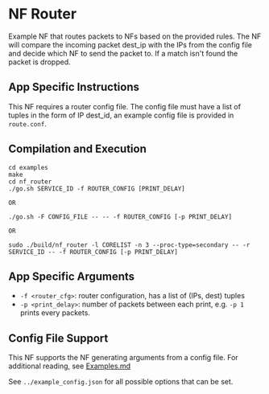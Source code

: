 NF Router
==
Example NF that routes packets to NFs based on the provided rules.
The NF will compare the incoming packet dest_ip with the IPs from the config file and decide which NF to send the packet to. If a match isn't found the packet is dropped.

App Specific Instructions
--
This NF requires a router config file. The config file must have a list of tuples in the form of IP dest_id, an example config file is provided in `route.conf`.

Compilation and Execution
--
```
cd examples
make
cd nf_router
./go.sh SERVICE_ID -f ROUTER_CONFIG [PRINT_DELAY]

OR

./go.sh -F CONFIG_FILE -- -- -f ROUTER_CONFIG [-p PRINT_DELAY]

OR

sudo ./build/nf_router -l CORELIST -n 3 --proc-type=secondary -- -r SERVICE_ID -- -f ROUTER_CONFIG [-p PRINT_DELAY]
```

App Specific Arguments
--
  - `-f <router_cfg>`: router configuration, has a list of (IPs, dest) tuples 
  - `-p <print_delay>`: number of packets between each print, e.g. `-p 1` prints every packets.

Config File Support
--
This NF supports the NF generating arguments from a config file. For
additional reading, see [Examples.md](../../docs/Examples.md)

See `../example_config.json` for all possible options that can be set.

